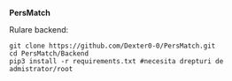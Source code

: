 **PersMatch**

Rulare backend:

    git clone https://github.com/Dexter0-0/PersMatch.git
    cd PersMatch/Backend
    pip3 install -r requirements.txt #necesita drepturi de admistrator/root

